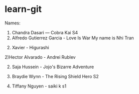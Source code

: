 # learn-git

Names:

1) Chandra Dasari — Cobra Kai S4
2) Alfredo Gutierrez Garcia - Love Is War 
    My name is Nhi Tran
2. Xavier - Higurashi


2)Hector Alvarado - Andrei Rublev


2) Saja Hussein - Jojo's Bizarre Adventure

2) Braydie Wynn - The Rising Shield Hero S2

2) Tiffany Nguyen - saiki k s1

